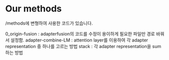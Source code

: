 # Our methods
/methods에 변형하여 사용한 코드가 있습니다.

0_origin-fusion : adapterfusion의 코드를 수정이 용이하게 필요한 파일만 경로 바꿔서 설정함.
adapter-combine-LM : attention layer를 이용하여 각 adapter representation 중 하나를 고르는 방법
stack : 각 adapter representation을 sum하는 방법
